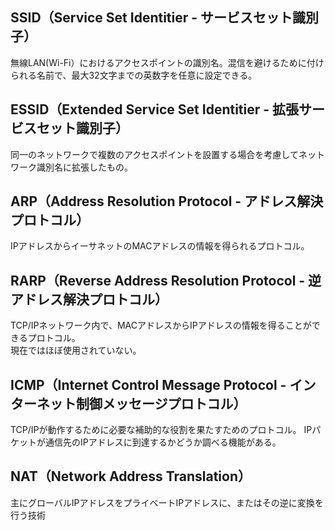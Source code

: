 ﻿## SSID（Service Set Identitier - サービスセット識別子）

無線LAN(Wi-Fi）におけるアクセスポイントの識別名。混信を避けるために付けられる名前で、最大32文字までの英数字を任意に設定できる。

## ESSID（Extended Service Set Identitier - 拡張サービスセット識別子）

同一のネットワークで複数のアクセスポイントを設置する場合を考慮してネットワーク識別名に拡張したもの。

## ARP（Address Resolution Protocol - アドレス解決プロトコル）

IPアドレスからイーサネットのMACアドレスの情報を得られるプロトコル。

## RARP（Reverse Address Resolution Protocol - 逆アドレス解決プロトコル）

TCP/IPネットワーク内で、MACアドレスからIPアドレスの情報を得ることができるプロトコル。<br>
現在ではほぼ使用されていない。

## ICMP（Internet Control Message Protocol - インターネット制御メッセージプロトコル）

TCP/IPが動作するために必要な補助的な役割を果たすためのプロトコル。
IPパケットが通信先のIPアドレスに到達するかどうか調べる機能がある。

## NAT（Network Address Translation）

主にグローバルIPアドレスをプライベートIPアドレスに、またはその逆に変換を行う技術

